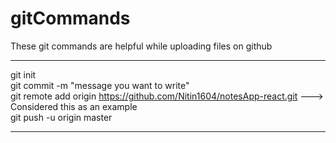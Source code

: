 # gitCommands                                                                                                                                                                             
These git commands are helpful while uploading files on github                                                                                           
___________________________________________________________________________________________________________ 
git init  
git commit -m "message you want to write"               
git remote add origin https://github.com/Nitin1604/notesApp-react.git ---> Considered this as an example  
git push -u origin master    
____________________________________________________________________________________________________________
